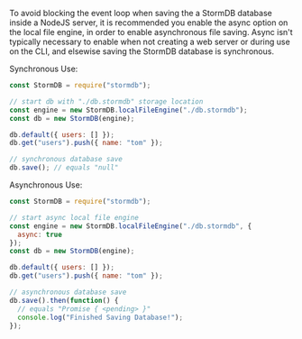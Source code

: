 To avoid blocking the event loop when saving the a StormDB database inside a NodeJS server, it is recommended you enable the async option on the local file engine, in order to enable asynchronous file saving. Async isn't typically necessary to enable when not creating a web server or during use on the CLI, and elsewise saving the StormDB database is synchronous.

Synchronous Use:

```js
const StormDB = require("stormdb");

// start db with "./db.stormdb" storage location
const engine = new StormDB.localFileEngine("./db.stormdb");
const db = new StormDB(engine);

db.default({ users: [] });
db.get("users").push({ name: "tom" });

// synchronous database save
db.save(); // equals "null"
```

Asynchronous Use:

```js
const StormDB = require("stormdb");

// start async local file engine
const engine = new StormDB.localFileEngine("./db.stormdb", {
  async: true
});
const db = new StormDB(engine);

db.default({ users: [] });
db.get("users").push({ name: "tom" });

// asynchronous database save
db.save().then(function() {
  // equals "Promise { <pending> }"
  console.log("Finished Saving Database!");
});
```
